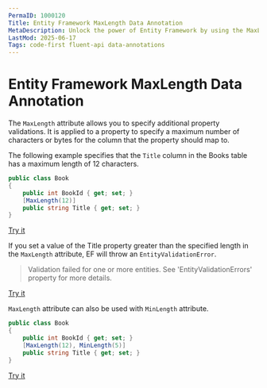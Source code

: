 ```yaml
---
PermaID: 1000120
Title: Entity Framework MaxLength Data Annotation
MetaDescription: Unlock the power of Entity Framework by using the MaxLength Data Annotations. Learn how to set this attribute to specify the maximum length of a string property.
LastMod: 2025-06-17
Tags: code-first fluent-api data-annotations
---
```


# Entity Framework MaxLength Data Annotation

The `MaxLength` attribute allows you to specify additional property validations. It is applied to a property to specify a maximum number of characters or bytes for the column that the property should map to.

The following example specifies that the `Title` column in the Books table has a maximum length of 12 characters.

```csharp
public class Book
{
    public int BookId { get; set; }
    [MaxLength(12)]
    public string Title { get; set; }
}
```
[Try it](https://dotnetfiddle.net/Zj2xjQ)

If you set a value of the Title property greater than the specified length in the `MaxLength` attribute, EF will throw an `EntityValidationError`.

> Validation failed for one or more entities. See 'EntityValidationErrors' property for more details.

[Try it](https://dotnetfiddle.net/cU0j7q)

`MaxLength` attribute can also be used with `MinLength` attribute.

```csharp
public class Book
{
    public int BookId { get; set; }
    [MaxLength(12), MinLength(5)]
    public string Title { get; set; }
}
```

[Try it](https://dotnetfiddle.net/WEeLzB)